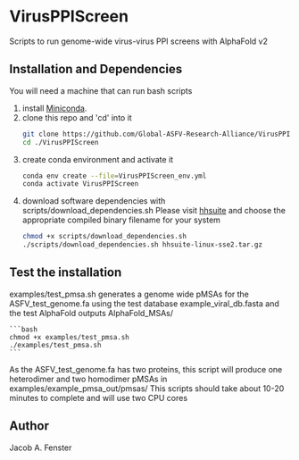 # VirusPPIScreen

Scripts to run genome-wide virus-virus PPI screens with AlphaFold v2 

## Installation and Dependencies
You will need a machine that can run bash scripts 
1. install [Miniconda](https://docs.anaconda.com/free/miniconda/).
1. clone this repo and 'cd' into it
    ```bash
    git clone https://github.com/Global-ASFV-Research-Alliance/VirusPPIScreen.git 
    cd ./VirusPPIScreen 
    ```
1. create conda environment and activate it
    ```bash
    conda env create --file=VirusPPIScreen_env.yml
    conda activate VirusPPIScreen
    ```
1. download software dependencies with scripts/download_dependencies.sh
Please visit [hhsuite](https://mmseqs.com/hhsuite/) and choose the appropriate compiled 
binary filename for your system
    ```bash
    chmod +x scripts/download_dependencies.sh
    ./scripts/download_dependencies.sh hhsuite-linux-sse2.tar.gz
    ```

## Test the installation
examples/test_pmsa.sh generates a genome wide pMSAs for the ASFV_test_genome.fa 
using the test database example_viral_db.fasta and the test AlphaFold outputs
AlphaFold_MSAs/

    ```bash
    chmod +x examples/test_pmsa.sh
    ./examples/test_pmsa.sh
    ```
As the ASFV_test_genome.fa has two proteins, this script will produce one heterodimer
and two homodimer pMSAs in examples/example_pmsa_out/pmsas/
This scripts should take about 10-20 minutes to complete and will use two CPU cores 

## Author 
Jacob A. Fenster
